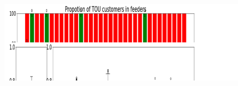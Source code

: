 <div style="width:830px; background-color:white; height:120px; overflow:auto;">
  <img src="propotion_AMR_meter_in_feeder.png" width="600" height="600">
</div>



<div style="width:830px; background-color:white; height:120px; overflow:auto;">
  <img src="plot_LF_SUB_NIA.png" width="600" height="600">
</div>
